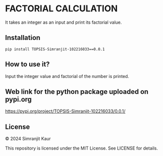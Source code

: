 # FACTORIAL CALCULATION

It takes an integer as an input and print its factorial value.

## Installation
```pip install TOPSIS-Simranjit-102216033==0.0.1```

## How to use it?
Input the integer value and factorial of the number is printed.

## Web link for the python package uploaded on  pypi.org 
https://pypi.org/project/TOPSIS-Simranjit-102216033/0.0.1/


## License 
© 2024 Simranjit Kaur

This repository is licensed under the MIT License.
See LICENSE for details.


